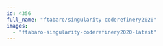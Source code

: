 ```yaml
---
id: 4356
full_name: "ftabaro/singularity-coderefinery2020"
images: 
  - "ftabaro-singularity-coderefinery2020-latest"
---
```

